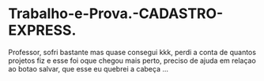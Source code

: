 # Trabalho-e-Prova.-CADASTRO-EXPRESS.
Professor, sofri bastante mas quase consegui kkk, perdi a conta de quantos projetos fiz e esse foi oque chegou mais perto, preciso de ajuda em relaçao ao botao salvar, que esse eu quebrei a cabeça ...
